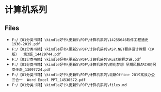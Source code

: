 # 计算机系列

## Files

- `F:/【01分类书籍】\kindle好书\更新5\PDF\计算机系列\14255646软件工程通史1930-2019.pdf`
- `F:/【01分类书籍】\kindle好书\更新5\PDF\计算机系列\ASP.NET程序设计教程（C#版）  第3版_14429744.pdf`
- `F:/【01分类书籍】\kindle好书\更新5\PDF\计算机系列\Rust编程之道.pdf`
- `F:/【01分类书籍】\kindle好书\更新5\PDF\计算机系列\孵化梦想 早期风投ARCH的另类传奇_13097724.pdf`
- `F:/【01分类书籍】\kindle好书\更新5\PDF\计算机系列\最新Office 2019高效办公三合一  Word Excel PPT_14530572.pdf`
- `F:/【01分类书籍】\kindle好书\更新5\PDF\计算机系列\files.md`
